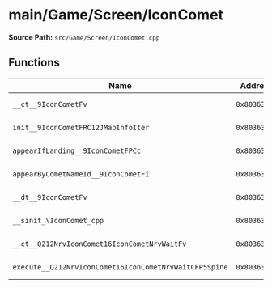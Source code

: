 # main/Game/Screen/IconComet

**Source Path:** `src/Game/Screen/IconComet.cpp`

## Functions

| Name | Address | Match % |
|------|---------|---------|
| `__ct__9IconCometFv` | `0x80363D28` | :white_check_mark: (100.0%) |
| `init__9IconCometFRC12JMapInfoIter` | `0x80363D70` | :white_check_mark: (100.0%) |
| `appearIfLanding__9IconCometFPCc` | `0x80363DB4` | :white_check_mark: (100.0%) |
| `appearByCometNameId__9IconCometFi` | `0x80363E24` | :white_check_mark: (100.0%) |
| `__dt__9IconCometFv` | `0x80363E5C` | :white_check_mark: (100.0%) |
| `__sinit_\IconComet_cpp` | `0x80363EB8` | :white_check_mark: (100.0%) |
| `__ct__Q212NrvIconComet16IconCometNrvWaitFv` | `0x80363EC0` | :white_check_mark: (100.0%) |
| `execute__Q212NrvIconComet16IconCometNrvWaitCFP5Spine` | `0x80363ED0` | :white_check_mark: (100.0%) |